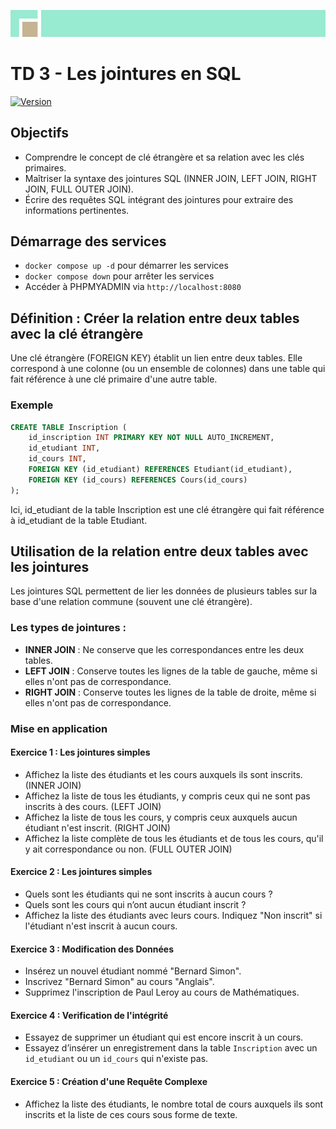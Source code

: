 ![separe](https://github.com/studoo-app/.github/blob/main/profile/studoo-banner-logo.png)
# TD 3 - Les jointures en SQL
[![Version](https://img.shields.io/badge/Version-2024-blue)]()

## Objectifs

- Comprendre le concept de clé étrangère et sa relation avec les clés primaires.
- Maîtriser la syntaxe des jointures SQL (INNER JOIN, LEFT JOIN, RIGHT JOIN, FULL OUTER JOIN).
- Écrire des requêtes SQL intégrant des jointures pour extraire des informations pertinentes.

## Démarrage des services
- `docker compose up -d` pour démarrer les services
- `docker compose down` pour arrêter les services
- Accéder à PHPMYADMIN via `http://localhost:8080`

## Définition : Créer la relation entre deux tables avec la clé étrangère

Une clé étrangère (FOREIGN KEY) établit un lien entre deux tables. Elle correspond à une colonne
(ou un ensemble de colonnes) dans une table qui fait référence à une clé primaire d'une autre table.

### Exemple
```sql
CREATE TABLE Inscription (
    id_inscription INT PRIMARY KEY NOT NULL AUTO_INCREMENT,
    id_etudiant INT,
    id_cours INT,
    FOREIGN KEY (id_etudiant) REFERENCES Etudiant(id_etudiant),
    FOREIGN KEY (id_cours) REFERENCES Cours(id_cours)
);
```

Ici, id_etudiant de la table Inscription est une clé étrangère qui fait référence à id_etudiant de la table Etudiant.


## Utilisation de la relation entre deux tables avec les jointures

Les jointures SQL permettent de lier les données de plusieurs tables sur la base d'une relation commune
(souvent une clé étrangère).

### Les types de jointures :

- **INNER JOIN** : Ne conserve que les correspondances entre les deux tables.
- **LEFT JOIN** : Conserve toutes les lignes de la table de gauche, même si elles n'ont pas de correspondance.
- **RIGHT JOIN** : Conserve toutes les lignes de la table de droite, même si elles n'ont pas de correspondance.

### Mise en application

#### **Exercice 1 : Les jointures simples**

- Affichez la liste des étudiants et les cours auxquels ils sont inscrits. (INNER JOIN)
- Affichez la liste de tous les étudiants, y compris ceux qui ne sont pas inscrits à des cours. (LEFT JOIN)
- Affichez la liste de tous les cours, y compris ceux auxquels aucun étudiant n'est inscrit. (RIGHT JOIN)
- Affichez la liste complète de tous les étudiants et de tous les cours, qu'il y ait correspondance ou non. (FULL OUTER JOIN)

#### **Exercice 2 : Les jointures simples**

- Quels sont les étudiants qui ne sont inscrits à aucun cours ?
- Quels sont les cours qui n’ont aucun étudiant inscrit ?
- Affichez la liste des étudiants avec leurs cours. Indiquez "Non inscrit" si l'étudiant n'est inscrit à aucun cours.

#### **Exercice 3 : Modification des Données**

- Insérez un nouvel étudiant nommé "Bernard Simon".
- Inscrivez "Bernard Simon" au cours "Anglais".
- Supprimez l'inscription de Paul Leroy au cours de Mathématiques.

#### **Exercice 4 : Verification de l'intégrité**

- Essayez de supprimer un étudiant qui est encore inscrit à un cours.
- Essayez d’insérer un enregistrement dans la table `Inscription` avec un `id_etudiant` ou un `id_cours` qui n'existe pas.

#### **Exercice 5 : Création d'une Requête Complexe**

- Affichez la liste des étudiants, le nombre total de cours auxquels ils sont inscrits et la liste de ces cours sous forme de texte.


